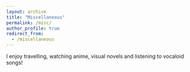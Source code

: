 ```yaml
---
layout: archive
title: "Miscellaneous"
permalink: /misc/
author_profile: true
redirect_from:
  - /miscellaneous
---
```


I enjoy travelling, watching anime, visual novels and listening to vocaloid songs! 
